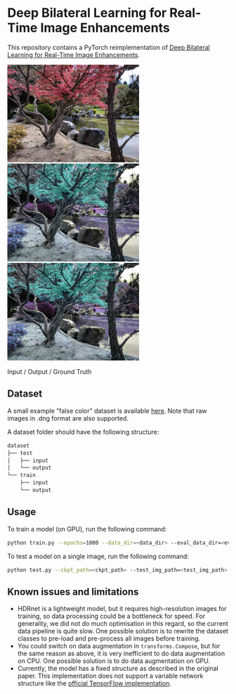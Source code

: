 # Deep Bilateral Learning for Real-Time Image Enhancements
This repository contains a PyTorch reimplementation of [Deep Bilateral Learning for Real-Time Image Enhancements](https://groups.csail.mit.edu/graphics/hdrnet/).
<p float="left">
  <img src="assets/false_in.jpg" width="300" />
  <img src="assets/false_out.jpg" width="300" /> 
  <img src="assets/false_gt.jpg" width="300" />
</p>
Input / Output / Ground Truth

## Dataset

A small example "false color" dataset is available [here](https://drive.google.com/file/d/1Gq2fzDTxogsR9KXOLYUlaVuMIXpHgHAI/view?usp=sharing). Note that raw images in .dng format are also supported.

A dataset folder should have the following structure:

```bash
dataset
├── test
│   ├── input
│   └── output
└── train
    ├── input
    └── output
```

## Usage
To train a model (on GPU), run the following command:
```bash
python train.py --epochs=1000 --data_dir=<data_dir> --eval_data_dir=<eval_data_dir> --cuda
```

To test a model on a single image, run the following command:
```bash
python test.py --ckpt_path=<ckpt_path> --test_img_path=<test_img_path> --cuda
```

## Known issues and limitations
* HDRnet is a lightweight model, but it requires high-resolution images for training, so data processing could be a bottleneck for speed. For generality, we did not do much optimisation in this regard, so the current data pipeline is quite slow. One possible solution is to rewrite the dataset classes to pre-load and pre-process all images before training.
* You could switch on data augmentation in `transforms.Compose`, but for the same reason as above, it is very inefficient to do data augmentation on CPU. One possible solution is to do data augmentation on GPU.
* Currently, the model has a fixed structure as described in the original paper. This implementation does not support a variable network structure like the [official TensorFlow implementation](https://github.com/google/hdrnet.git).
